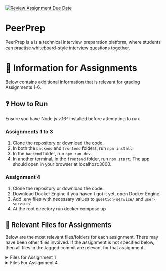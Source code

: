 [![Review Assignment Due Date](https://classroom.github.com/assets/deadline-readme-button-24ddc0f5d75046c5622901739e7c5dd533143b0c8e959d652212380cedb1ea36.svg)](https://classroom.github.com/a/6BOvYMwN)
# PeerPrep
PeerPrep is a is a technical interview preparation platform, where students can practise whiteboard-style interview questions together.

# 📃 Information for Assignments
Below contains additional information that is relevant for grading Assignments 1-6.

## ❓ How to Run
Ensure you have Node.js v.16^ installed before attempting to run.

### Assignments 1 to 3
1. Clone the repository or download the code.
2. In both the `backend` and `frontend` folders, run `npm install`.
3. In the `backend` folder, run `npm run dev`.
4. In another terminal, in the `frontend` folder, run `npm start`. The app should open in your browser at localhost:3000.
### Assignment 4
1. Clone the repository or download the code.
2. Download Docker Engine if you haven't got it yet, open Docker Engine.
3. Add .env files with necessary values to `question-service/` and `user-service/`
4. At the root directory run docker compose up
## 📁 Relevant Files for Assignments
Below are the most relevant files/folders for each assignment. There may have been other files involved. If the assignment is not specified below, then all files in the tagged commit are relevant for that assignment.

<details>
<summary>Files for Assignment 1</summary>

* `frontend/src/App.js`
* `frontend/src/pages/questions.js`
* `frontend/src/components/questions`

</details>
<details>
<summary>Files For Assignment 4</summary>

* `*/Dockerfile`
* `*/.dockerignore`
* `nginx/`
* `docker-compose.yml`
</details>